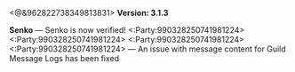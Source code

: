 <@&962822738349813831> **Version: 3.1.3**

__**Senko**__
— Senko is now verified! <:Party:990328250741981224> <:Party:990328250741981224> <:Party:990328250741981224> <:Party:990328250741981224>
— An issue with message content for Guild Message Logs has been fixed